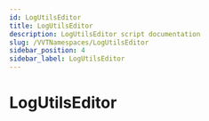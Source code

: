 ```yaml
---
id: LogUtilsEditor
title: LogUtilsEditor
description: LogUtilsEditor script documentation
slug: /VVTNamespaces/LogUtilsEditor
sidebar_position: 4
sidebar_label: LogUtilsEditor
---
```



# LogUtilsEditor